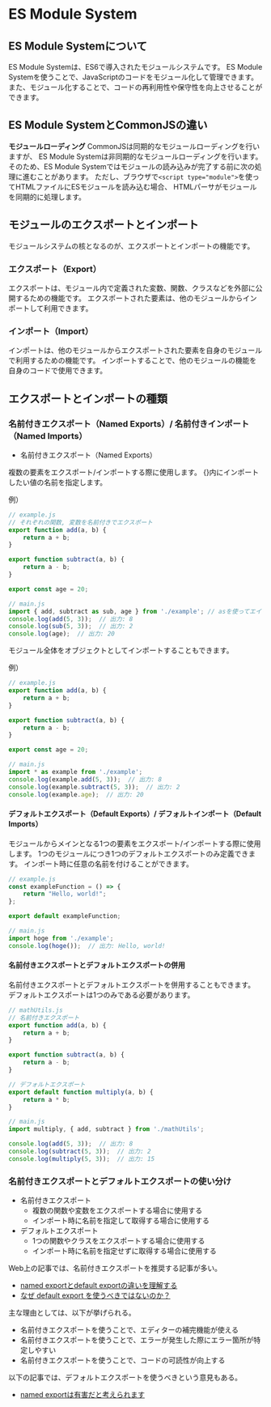 # ES Module System

## ES Module Systemについて

ES Module Systemは、ES6で導入されたモジュールシステムです。
ES Module Systemを使うことで、JavaScriptのコードをモジュール化して管理できます。
また、モジュール化することで、コードの再利用性や保守性を向上させることができます。

## ES Module SystemとCommonJSの違い

**モジュールローディング**
CommonJSは同期的なモジュールローディングを行いますが、
ES Module Systemは非同期的なモジュールローディングを行います。
そのため、ES Module Systemではモジュールの読み込みが完了する前に次の処理に進むことがあります。
ただし、ブラウザで`<script type="module">`を使ってHTMLファイルにESモジュールを読み込む場合、
HTMLパーサがモジュールを同期的に処理します。

## モジュールのエクスポートとインポート

モジュールシステムの核となるのが、エクスポートとインポートの機能です。

### エクスポート（Export）

エクスポートは、モジュール内で定義された変数、関数、クラスなどを外部に公開するための機能です。
エクスポートされた要素は、他のモジュールからインポートして利用できます。

### インポート（Import）

インポートは、他のモジュールからエクスポートされた要素を自身のモジュールで利用するための機能です。
インポートすることで、他のモジュールの機能を自身のコードで使用できます。

## エクスポートとインポートの種類

### 名前付きエクスポート（Named Exports）/ 名前付きインポート（Named Imports）

- 名前付きエクスポート（Named Exports）

複数の要素をエクスポート/インポートする際に使用します。
{}内にインポートしたい値の名前を指定します。

例）

```javascript
// example.js
// それぞれの関数, 変数を名前付きでエクスポート
export function add(a, b) {
    return a + b;
}

export function subtract(a, b) {
    return a - b;
}

export const age = 20;

// main.js
import { add, subtract as sub, age } from './example'; // asを使ってエイリアスをつけることもできる
console.log(add(5, 3));  // 出力: 8
console.log(sub(5, 3));  // 出力: 2
console.log(age);  // 出力: 20
```

モジュール全体をオブジェクトとしてインポートすることもできます。

例）

```javascript
// example.js
export function add(a, b) {
    return a + b;
}

export function subtract(a, b) {
    return a - b;
}

export const age = 20;

// main.js
import * as example from './example';
console.log(example.add(5, 3));  // 出力: 8
console.log(example.subtract(5, 3));  // 出力: 2
console.log(example.age);  // 出力: 20
```

#### デフォルトエクスポート（Default Exports）/ デフォルトインポート（Default Imports）

モジュールからメインとなる1つの要素をエクスポート/インポートする際に使用します。
1つのモジュールにつき1つのデフォルトエクスポートのみ定義できます。
インポート時に任意の名前を付けることができます。

```javascript
// example.js
const exampleFunction = () => {
    return "Hello, world!";
};

export default exampleFunction;

// main.js
import hoge from './example';
console.log(hoge());  // 出力: Hello, world!
```

#### 名前付きエクスポートとデフォルトエクスポートの併用

名前付きエクスポートとデフォルトエクスポートを併用することもできます。
デフォルトエクスポートは1つのみである必要があります。

```javascript
// mathUtils.js
// 名前付きエクスポート
export function add(a, b) {
    return a + b;
}

export function subtract(a, b) {
    return a - b;
}

// デフォルトエクスポート
export default function multiply(a, b) {
    return a * b;
}

// main.js
import multiply, { add, subtract } from './mathUtils';

console.log(add(5, 3));  // 出力: 8
console.log(subtract(5, 3));  // 出力: 2
console.log(multiply(5, 3));  // 出力: 15
```

### 名前付きエクスポートとデフォルトエクスポートの使い分け

- 名前付きエクスポート
  - 複数の関数や変数をエクスポートする場合に使用する
  - インポート時に名前を指定して取得する場合に使用する
- デフォルトエクスポート
  - 1つの関数やクラスをエクスポートする場合に使用する
  - インポート時に名前を指定せずに取得する場合に使用する

Web上の記事では、名前付きエクスポートを推奨する記事が多い。

- [named exportとdefault exportの違いを理解する](https://zenn.dev/yuji6523/articles/373a675275abc4)
- [なぜ default export を使うべきではないのか？](https://engineering.linecorp.com/ja/blog/you-dont-need-default-export)

主な理由としては、以下が挙げられる。

- 名前付きエクスポートを使うことで、エディターの補完機能が使える
- 名前付きエクスポートを使うことで、エラーが発生した際にエラー箇所が特定しやすい
- 名前付きエクスポートを使うことで、コードの可読性が向上する

以下の記事では、デフォルトエクスポートを使うべきという意見もある。

- [named exportは有害だと考えられます](https://zenn.dev/yuhr/articles/668dba202726bf)
